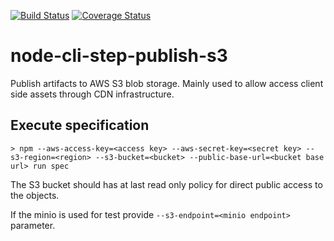 [![Build Status](https://travis-ci.org/origami-network/node-cli-step-publish-s3.svg?branch=master)](https://travis-ci.org/origami-network/node-cli-step-publish-s3)
[![Coverage Status](https://coveralls.io/repos/github/origami-network/node-cli-step-publish-s3/badge.svg?branch=master)](https://coveralls.io/github/origami-network/node-cli-step-publish-s3?branch=master)

# node-cli-step-publish-s3
Publish artifacts to AWS S3 blob storage. Mainly used to allow access client side assets through CDN infrastructure.

## Execute specification

```shell
> npm --aws-access-key=<access key> --aws-secret-key=<secret key> --s3-region=<region> --s3-bucket=<bucket> --public-base-url=<bucket base url> run spec
```
The S3 bucket should has at last read only policy for direct public access to the objects. 

If the minio is used for test provide `--s3-endpoint=<minio endpoint>` parameter.
    
